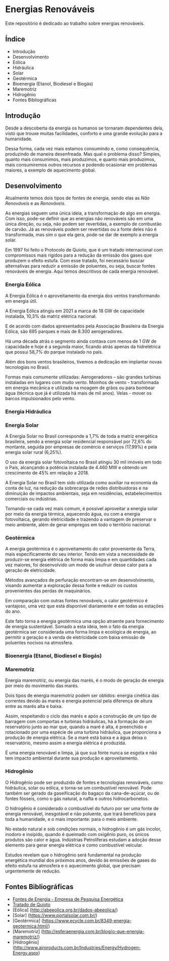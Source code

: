 # Energias Renováveis

Este repositório é dedicado ao trabalho sobre energias renováveis.

## Índice

- Introdução
- Desenvolvimento  
- Eólica  
- Hidráulica  
- Solar
- Geotérmica
- Bioenergia (Etanol, Biodiesel e Biogás)
- Maremotriz
- Hidrogênio
- Fontes Bibliográficas

## Introdução

Desde a descoberta da energia os humanos se tornaram dependentes dela, visto que trouxe muitas facilidades, conforto e uma grande evolução para a humanidade.

Dessa forma, cada vez mais estamos consumindo e, como consequência, produzindo de maneira desenfreada. Mas qual o problema disso? Simples, quanto mais consumimos, mais produzimos, e quanto mais produzimos, mais consumiremos outros recursos e podendo ocasionar em problemas maiores, a exemplo de aquecimento global.

## Desenvolvimento

Atualmente temos dois tipos de fontes de energia, sendo elas as *Não Renováveis* e as *Renováveis*. 

As energias seguem uma única ideia, a transformação de algo em energia. Com isso, pode-se definir que as energias não renováveis são em uma única direção, ou seja, não podem ser revertidas, a exemplo de combustão de carvão. Já as renováveis podem ser revertidas ou a fonte deles não é transformada, mas sim o que ela gera, pode-se dar de exemplo a energia solar.

Em 1997 foi feito o Protocolo de Quioto, que é um tratado internacional com compromissos mais rígidos para a redução da emissão dos gases que produzem o efeito estufa. Com esse tratado, foi necessário buscar alternativas para reduzir a emissão de poluentes, ou seja, buscar fontes renováveis de energia. Aqui temos descritivos de cada energia renovável.


### Energia Eólica

A Energia Eólica é o aproveitamento da energia dos ventos transformando em energia útil. 

A Energia Eólica atingiu em 2021 a marca de 18 GW de capacidade instalada, 10,3% da matriz elétrica nacional. 

E de acordo com dados apresentados pela Associação Brasileira da Energia Eólica, são 695 parques e mais de 8.300 aerogeradores.  

Há uma década atrás o segmento ainda contava com menos de 1 GW de capacidade e hoje é a segunda maior, ficando atrás apenas da hidrelétrica que possui 58,7% do parque instalado no país.

Além dos bons ventos brasileiros, tivemos a dedicação em implantar novas tecnologias no Brasil.

Formas mais comumente utilizadas:
Aerogeradores – são grandes turbinas instaladas em lugares com muito vento.
Moinhos de vento - transformada em energia mecânica e utilizada na moagem de grãos ou para bombear água (técnica que já é utilizada há mais de mil anos).
Velas - mover os barcos impulsionados pelo vento.


### Energia Hidráulica



### Energia Solar

A Energia Solar no Brasil corresponde a 1,7% de toda a matriz energética brasileira, sendo a energia solar residencial responsável por 72,6% do montante, seguida por empresas de comércio e serviços (17,99%) e pela energia solar rural (6,25%).

O uso da energia solar fotovoltaica no Brasil atingiu 30 mil imóveis em todo o País, alcançando a potência instalada de 4.460 MW e obtendo um crescimento de 45% em relação a 2018.

A Energia Solar no Brasil tem sido utilizada como auxiliar na economia da conta de luz, na redução da sobrecarga de redes distribuidoras e na diminuição de impactos ambientais, seja em residências, estabelecimentos comerciais ou indústrias.

Tornando-se cada vez mais comum, é possível aproveitar a energia solar por meio da energia térmica, aquecendo água, ou com a energia fotovoltaica, gerando eletricidade e trazendo a vantagem de preservar o meio ambiente, além de gerar empregos em todo o território nacional.


### Geotérmica

A energia geotérmica é o aproveitamento do calor proveniente da Terra, mais especificamente do seu interior. Tendo em vista a necessidade de produzir-se energia elétrica de forma mais limpa e em quantidades cada vez maiores, foi desenvolvido um modo de usufruir desse calor para a geração de eletricidade.

Métodos avançados de perfuração encontram-se em desenvolvimento, visando aumentar a exploração dessa fonte e reduzir os custos provenientes das perdas de maquinários. 

Em comparação com outras fontes renováveis, o calor geotérmico é vantajoso, uma vez que está disponível diariamente e em todas as estações do ano. 

Este fato torna a energia geotérmica uma opção atraente para fornecimento de energia sustentável. Somado a esta ideia, tem o fato da energia geotérmica ser considerada uma forma limpa e ecológica de energia, ao permitir a geração e a venda de eletricidade com baixa emissão de poluentes nocivos na atmosfera.


### Bioenergia (Etanol, Biodiesel e Biogás)


### Maremotriz

Energia maremotriz, ou energia das marés, é o modo de geração de energia por meio do movimento das marés. 

Dois tipos de energia maremotriz podem ser obtidos: energia cinética das correntes devido às marés e energia potencial pela diferença de altura entre as marés alta e baixa.

Assim, respeitando o ciclo das marés e após a construção de um tipo de barragem com comportas e turbinas hidráulicas, há a formação de um reservatório junto ao mar que, quando a maré é alta, é preenchido e rotacionado por uma espécie de uma turbina hidráulica, que proporciona a produção de energia elétrica. Se a maré está baixa e a água deixa o reservatório, mesmo assim a energia elétrica é produzida.

É uma energia renovável e limpa, já que sua fonte nunca se esgota e não tem impacto ambiental durante sua produção e aproveitamento.

### Hidrogênio

O Hidrogênio pode ser produzido de fontes e tecnologias renováveis, como hidráulica, solar ou eólica, e torna-se um combustível renovável. Pode também ser gerado da gaseificação do bagaço da cana-de-açúcar, ou de fontes fósseis, como o gás natural, a nafta e outros hidrocarbonetos.

O hidrogênio é considerado o combustível do futuro por ser uma fonte de energia renovável, inesgotável e não poluente, que trará benefícios para toda a humanidade, e o mais importante: para o meio ambiente.

No estado natural e sob condições normais, o hidrogênio é um gás incolor, inodoro e insípido, quando é queimado com oxigênio puro, os únicos produtos são calor e água. Indústrias Petrolíferas estudam a adoção desse elemento para gerar energia elétrica e como combustível veicular.

Estudos revelam que o hidrogênio será fundamental na produção energética mundial dos próximos anos, devido às emissões de gases do efeito estufa na atmosfera e o aquecimento global, que precisam urgentemente de redução.


## Fontes Bibliográficas

- [Fontes de Energia - Empresa de Pesquisa Energética](https://www.epe.gov.br/pt/abcdenergia/fontes-de-energia)
- [Tratado de Quioto](https://fia.com.br/blog/acordo-de-paris/)
- [Eólica] (http://abeeolica.org.br/dados-abeeolica/)
- [Solar] (https://www.portalsolar.com.br/)
- [Geotérmica] (https://www.ecycle.com.br/8349-energia-geotermica.html/)
- [Maremotriz] (http://esferaenergia.com.br/blog/o-que-energia-maremotriz/)
- [Hidrogênio] (http://www.airproducts.com.br/Industries/Energy/Hydrogen-Energy.aspx)
